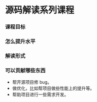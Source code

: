 # 源码解读系列课程

### 课程目标

### 怎么提升水平

### 解读形式

### 可以贡献哪些东西
* 帮开源项目修 bug。
* 做优化，比如帮项目做些性能上的提升等。
* 帮助项目进行一些需求开发。